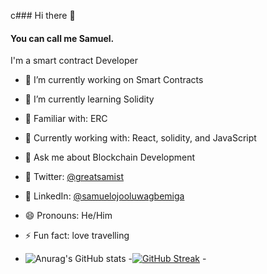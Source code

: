 c### Hi there 👋
#### You can call me Samuel.
I'm a smart contract Developer
- 🔭 I’m currently working on Smart Contracts
- 🌱 I’m currently learning Solidity
- 🤹‍ Familiar with: ERC
- 🎯 Currently working with: React, solidity, and JavaScript
- 💬 Ask me about Blockchain Development
- 🍜 Twitter: [@greatsamist](https://twitter.com/greatsamist)
- 🍜 LinkedIn: [@samuelojooluwagbemiga](https://www.linkedin.com/in/samuelojooluwagbemiga/)
- 😄 Pronouns: He/Him
- ⚡ Fun fact: love travelling
 
-  ![Anurag's GitHub stats](https://github-readme-stats.vercel.app/api?username=greatsamist&show_icons=true&theme=blue-green)  -[![GitHub Streak](https://github-readme-streak-stats.herokuapp.com/?user=greatsamist&theme=gotham)](https://git.io/streak-stats)  - 

<!--
**greatsamist/greatsamist** is a ✨ _special_ ✨ repository because its `README.md` (this file) appears on your GitHub profile.

Here are some ideas to get you started:

- 🔭 I’m currently working on ...
- 🌱 I’m currently learning ...
- 👯 I’m looking to collaborate on ...
- 🤔 I’m looking for help with ...
- 💬 Ask me about ...
- 📫 How to reach me: ...
- 😄 Pronouns: ...
- ⚡ Fun fact: ...
-->
